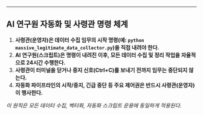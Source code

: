 

---

## AI 연구원 자동화 및 사령관 명령 체계

1. **사령관(운영자)은 데이터 수집 임무의 시작 명령(예: `python massive_legitimate_data_collector.py`)을 직접 내려야 한다.**
2. **AI 연구원(스크립트)은 명령이 내려진 이후, 모든 데이터 수집 및 정리 작업을 자율적으로 24시간 수행한다.**
3. **사령관이 터미널을 닫거나 중지 신호(Ctrl+C)를 보내기 전까지 임무는 중단되지 않는다.**
4. **자동화 파이프라인의 시작/중지, 긴급 중단 등 주요 제어권은 반드시 사령관(운영자)이 행사한다.**

*이 원칙은 모든 데이터 수집, 벡터화, 자동화 스크립트 운용에 동일하게 적용된다.* 